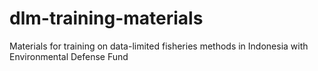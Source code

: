 # dlm-training-materials
Materials for training on data-limited fisheries methods in Indonesia with Environmental Defense Fund
